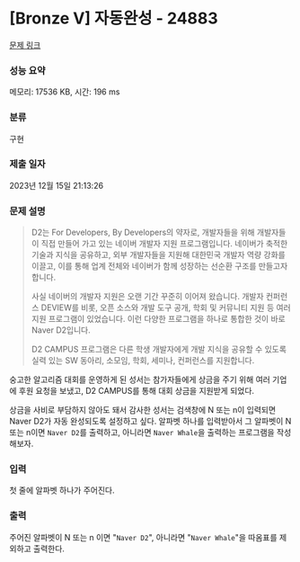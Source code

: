 # [Bronze V] 자동완성 - 24883 

[문제 링크](https://www.acmicpc.net/problem/24883) 

### 성능 요약

메모리: 17536 KB, 시간: 196 ms

### 분류

구현

### 제출 일자

2023년 12월 15일 21:13:26

### 문제 설명

<blockquote>
<p>D2는 For Developers, By Developers의 약자로, 개발자들을 위해 개발자들이 직접 만들어 가고 있는 네이버 개발자 지원 프로그램입니다. 네이버가 축적한 기술과 지식을 공유하고, 외부 개발자들을 지원해 대한민국 개발자 역량 강화를 이끌고, 이를 통해 업계 전체와 네이버가 함께 성장하는 선순환 구조를 만들고자 합니다.</p>

<p>사실 네이버의 개발자 지원은 오랜 기간 꾸준히 이어져 왔습니다. 개발자 컨퍼런스 DEVIEW를 비롯, 오픈 소스와 개발 도구 공개, 학회 및 커뮤니티 지원 등 여러 지원 프로그램이 있었습니다. 이런 다양한 프로그램을 하나로 통합한 것이 바로 Naver D2입니다.</p>

<p>D2 CAMPUS 프로그램은 다른 학생 개발자에게 개발 지식을 공유할 수 있도록 실력 있는 SW 동아리, 소모임, 학회, 세미나, 컨퍼런스를 지원합니다.</p>
</blockquote>

<p>숭고한 알고리즘 대회를 운영하게 된 성서는 참가자들에게 상금을 주기 위해 여러 기업에 후원 요청을 보냈고, D2 CAMPUS를 통해 대회 상금을 지원받게 되었다.</p>

<p>상금을 사비로 부담하지 않아도 돼서 감사한 성서는 검색창에 N 또는 n이 입력되면 Naver D2가 자동 완성되도록 설정하고 싶다. 알파벳 하나를 입력받아서 그 알파벳이 N 또는 n이면 <code>Naver D2</code>를 출력하고, 아니라면 <code>Naver Whale</code>을 출력하는 프로그램을 작성해보자.</p>

### 입력 

 <p>첫 줄에 알파벳 하나가 주어진다.</p>

### 출력 

 <p>주어진 알파벳이 N 또는 n 이면 "<code>Naver D2</code>", 아니라면 "<code>Naver Whale</code>"을 따옴표를 제외하고 출력한다.</p>

